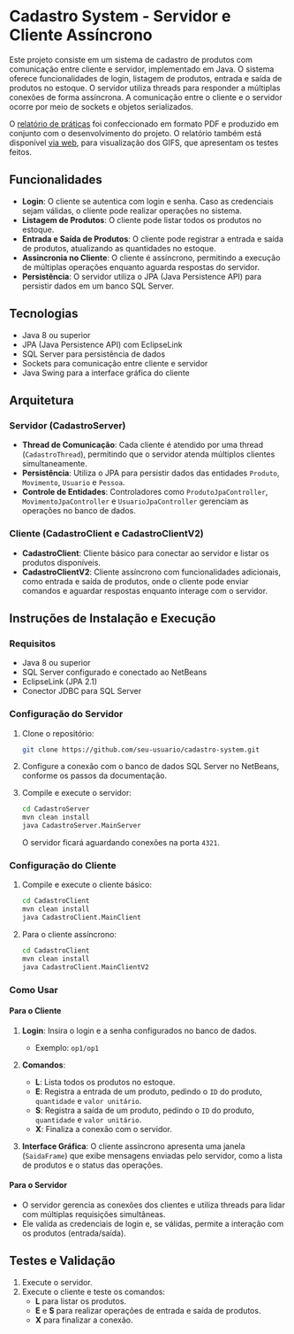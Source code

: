 # Cadastro System - Servidor e Cliente Assíncrono

Este projeto consiste em um sistema de cadastro de produtos com comunicação entre cliente e servidor, implementado em Java. O sistema oferece funcionalidades de login, listagem de produtos, entrada e saída de produtos no estoque. O servidor utiliza threads para responder a múltiplas conexões de forma assíncrona. A comunicação entre o cliente e o servidor ocorre por meio de sockets e objetos serializados.

O [relatório de práticas](https://github.com/user-attachments/files/17788763/projeto5mundo3.pdf.pdf) foi confeccionado em formato PDF e produzido em conjunto com o desenvolvimento do projeto. O relatório também está disponível [via web](https://docs.google.com/presentation/d/1t_4H5_nxv9f1gfibxAW2UkW1gZIl3dxpLMXvMWMpVFo/edit#slide=id.g4dfce81f19_0_45), para visualização dos GIFS, que apresentam os testes feitos.

## Funcionalidades
- **Login**: O cliente se autentica com login e senha. Caso as credenciais sejam válidas, o cliente pode realizar operações no sistema.
- **Listagem de Produtos**: O cliente pode listar todos os produtos no estoque.
- **Entrada e Saída de Produtos**: O cliente pode registrar a entrada e saída de produtos, atualizando as quantidades no estoque.
- **Assincronia no Cliente**: O cliente é assíncrono, permitindo a execução de múltiplas operações enquanto aguarda respostas do servidor.
- **Persistência**: O servidor utiliza o JPA (Java Persistence API) para persistir dados em um banco SQL Server.

## Tecnologias
- Java 8 ou superior
- JPA (Java Persistence API) com EclipseLink
- SQL Server para persistência de dados
- Sockets para comunicação entre cliente e servidor
- Java Swing para a interface gráfica do cliente

## Arquitetura
### Servidor (CadastroServer)
- **Thread de Comunicação**: Cada cliente é atendido por uma thread (`CadastroThread`), permitindo que o servidor atenda múltiplos clientes simultaneamente.
- **Persistência**: Utiliza o JPA para persistir dados das entidades `Produto`, `Movimento`, `Usuario` e `Pessoa`.
- **Controle de Entidades**: Controladores como `ProdutoJpaController`, `MovimentoJpaController` e `UsuarioJpaController` gerenciam as operações no banco de dados.

### Cliente (CadastroClient e CadastroClientV2)
- **CadastroClient**: Cliente básico para conectar ao servidor e listar os produtos disponíveis.
- **CadastroClientV2**: Cliente assíncrono com funcionalidades adicionais, como entrada e saída de produtos, onde o cliente pode enviar comandos e aguardar respostas enquanto interage com o servidor.

## Instruções de Instalação e Execução

### Requisitos
- Java 8 ou superior
- SQL Server configurado e conectado ao NetBeans
- EclipseLink (JPA 2.1)
- Conector JDBC para SQL Server

### Configuração do Servidor
1. Clone o repositório:
    ```bash
    git clone https://github.com/seu-usuario/cadastro-system.git
    ```

2. Configure a conexão com o banco de dados SQL Server no NetBeans, conforme os passos da documentação.

3. Compile e execute o servidor:
    ```bash
    cd CadastroServer
    mvn clean install
    java CadastroServer.MainServer
    ```

   O servidor ficará aguardando conexões na porta `4321`.

### Configuração do Cliente
1. Compile e execute o cliente básico:
    ```bash
    cd CadastroClient
    mvn clean install
    java CadastroClient.MainClient
    ```

2. Para o cliente assíncrono:
    ```bash
    cd CadastroClient
    mvn clean install
    java CadastroClient.MainClientV2
    ```

### Como Usar

#### Para o Cliente
1. **Login**: Insira o login e a senha configurados no banco de dados.
    - Exemplo: `op1/op1`

2. **Comandos**:
    - **L**: Lista todos os produtos no estoque.
    - **E**: Registra a entrada de um produto, pedindo o `ID` do produto, `quantidade` e `valor unitário`.
    - **S**: Registra a saída de um produto, pedindo o `ID` do produto, `quantidade` e `valor unitário`.
    - **X**: Finaliza a conexão com o servidor.

3. **Interface Gráfica**: O cliente assíncrono apresenta uma janela (`SaidaFrame`) que exibe mensagens enviadas pelo servidor, como a lista de produtos e o status das operações.

#### Para o Servidor
- O servidor gerencia as conexões dos clientes e utiliza threads para lidar com múltiplas requisições simultâneas.
- Ele valida as credenciais de login e, se válidas, permite a interação com os produtos (entrada/saída).

## Testes e Validação
1. Execute o servidor.
2. Execute o cliente e teste os comandos:
    - **L** para listar os produtos.
    - **E** e **S** para realizar operações de entrada e saída de produtos.
    - **X** para finalizar a conexão.

